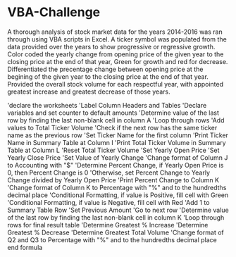 # VBA-Challenge
A thorough analysis of stock market data for the years 2014-2016 was ran through using VBA scripts in Excel.
A ticker symbol was populated from the data provided over the years to show progressive or regressive growth.
Color coded the yearly change from opening price of the given year to the closing price at the end of that year, Green for growth and red for decrease.
Differentiated the precentage change between opening price at the begining of the given year to the closing price at the end of that year.
Provided the overall stock volume for each respectful year, with appointed greatest increase and greatest decrease of those years.


'declare the worksheets
 'Label Column Headers and Tables
  'Declare variables and set counter to default amounts
  'Determine value of the last row by finding the last non-blank cell in column A
  'Loop through rows
  'Add values to Total Ticker Volume
  'Check if the next row has the same ticker name as the previous row
  'Set Ticker Name for the first column
   'Print Ticker Name in Summary Table at Column I
   'Print Total Ticker Volume in Summary Table at Column L
    'Reset Total Ticker Volume
    'Set Yearly Open Price
    'Set Yearly Close Price
     'Set Value of Yearly Change
     'Change format of Column J to Accounting with "$"
    'Determine Percent Change, if Yearly Open Price is 0, then Percent Change is 0
    'Otherwise, set Percent Change to Yearly Change divided by Yearly Open Price
     'Print Percent Change to Column K
     'Change format of Column K to Percentage with "%" and to the hundredths decimal place
      'Conditional Formatting, if value is Positive, fill cell with Green
      'Conditional Formatting, if value is Negative, fill cell with Red
      'Add 1 to Summary Table Row
      'Set Previous Amount
      'Go to next row
      'Determine value of the last row by finding the last non-blank cell in column K
      'Loop through rows for final result table
      'Determine Greatest % Increase
       'Determine Greatest % Decrease
        'Determine Greatest Total Volume
      'Change format of Q2 and Q3 to Percentage with "%" and to the hundredths decimal place  
      end formula
      
